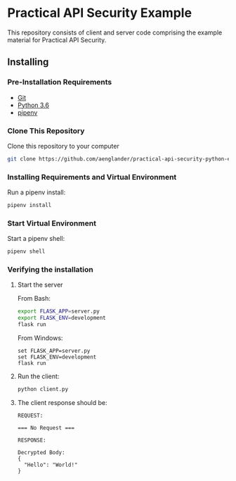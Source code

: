 Practical API Security Example
==============================

This repository consists of client and server code comprising the example
material for Practical API Security.

Installing
----------

### Pre-Installation Requirements

* [Git](https://git-scm.com/downloads)
* [Python 3.6](https://www.python.org/downloads/release)
* [pipenv](https://docs.pipenv.org/install/#installing-pipenv)

### Clone This Repository

Clone this repository to your computer

```bash
git clone https://github.com/aenglander/practical-api-security-python-example-flask.git
```

### Installing Requirements and Virtual Environment

Run a pipenv install:

```bash
pipenv install
```

### Start Virtual Environment

Start a pipenv shell:

```bash
pipenv shell
```

### Verifying the installation

1. Start the server

    From Bash:
    ```bash
    export FLASK_APP=server.py
    export FLASK_ENV=development
    flask run
    ```
    
    From Windows:
    ```
    set FLASK_APP=server.py
    set FLASK_ENV=development
    flask run
    ```

1. Run the client:

    ```bash
    python client.py
    ```
    
1. The client response should be:

    ```
    REQUEST:
    
    === No Request ===
    
    RESPONSE:
    
    Decrypted Body:
    {
      "Hello": "World!"
    }
    ```
